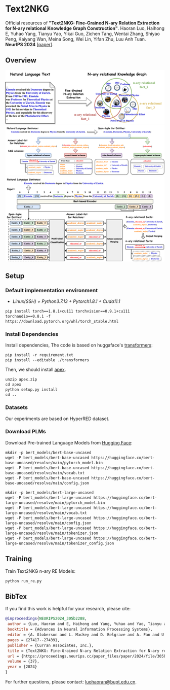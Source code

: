 # Text2NKG

Official resources of **"Text2NKG: Fine-Grained N-ary Relation Extraction for N-ary relational Knowledge Graph Construction"**. Haoran Luo, Haihong E, Yuhao Yang, Tianyu Yao, Yikai Guo, Zichen Tang, Wentai Zhang, Shiyao Peng, Kaiyang Wan, Meina Song, Wei Lin, Yifan Zhu, Luu Anh Tuan. **NeurIPS 2024** \[[paper](https://proceedings.neurips.cc/paper_files/paper/2024/hash/305b2288122d46bf0641bdd86c9a7921-Abstract-Conference.html)\]. 

## Overview
![](./figs/F0.drawio.png)
![](./figs/F1.drawio.png)
![](./figs/F2.drawio.png)



## Setup

### Default implementation environment

* *Linux(SSH) + Python3.7.13 + Pytorch1.8.1 + Cuda11.1*

```
pip install torch==1.8.1+cu111 torchvision==0.9.1+cu111 torchaudio==0.8.1 -f https://download.pytorch.org/whl/torch_stable.html
```

### Install Dependencies

Install dependencies, The code is based on huggaface's [transformers](https://github.com/huggingface/transformers):
```
pip install -r requirement.txt
pip install --editable ./transformers
```
Then, we should install [apex](https://github.com/NVIDIA/apex).
```
unzip apex.zip
cd apex
python setup.py install
cd ..
```

### Datasets
Our experiments are based on HyperRED dataset. 

### Download PLMs

Download Pre-trained Language Models from [Hugging Face](https://huggingface.co/): 
```
mkdir -p bert_models/bert-base-uncased
wget -P bert_models/bert-base-uncased https://huggingface.co/bert-base-uncased/resolve/main/pytorch_model.bin
wget -P bert_models/bert-base-uncased https://huggingface.co/bert-base-uncased/resolve/main/vocab.txt
wget -P bert_models/bert-base-uncased https://huggingface.co/bert-base-uncased/resolve/main/config.json
```
```
mkdir -p bert_models/bert-large-uncased
wget -P bert_models/bert-large-uncased https://huggingface.co/bert-large-uncased/resolve/main/pytorch_model.bin
wget -P bert_models/bert-large-uncased https://huggingface.co/bert-large-uncased/resolve/main/vocab.txt
wget -P bert_models/bert-large-uncased https://huggingface.co/bert-large-uncased/resolve/main/config.json
wget -P bert_models/bert-large-uncased https://huggingface.co/bert-large-uncased/resolve/main/tokenizer.json
wget -P bert_models/bert-large-uncased https://huggingface.co/bert-large-uncased/resolve/main/tokenizer_config.json
```
## Training

Train Text2NKG n-ary RE Models:
```
python run_re.py
```

## BibTex

If you find this work is helpful for your research, please cite:

```bibtex
@inproceedings{NEURIPS2024_305b2288,
 author = {Luo, Haoran and E, Haihong and Yang, Yuhao and Yao, Tianyu and Guo, Yikai and Tang, Zichen and Zhang, Wentai and Peng, Shiyao and Wan, Kaiyang and Song, Meina and Lin, Wei and Zhu, Yifan and Luu, Anh Tuan},
 booktitle = {Advances in Neural Information Processing Systems},
 editor = {A. Globerson and L. Mackey and D. Belgrave and A. Fan and U. Paquet and J. Tomczak and C. Zhang},
 pages = {27417--27439},
 publisher = {Curran Associates, Inc.},
 title = {Text2NKG: Fine-Grained N-ary Relation Extraction for N-ary relational Knowledge Graph Construction},
 url = {https://proceedings.neurips.cc/paper_files/paper/2024/file/305b2288122d46bf0641bdd86c9a7921-Paper-Conference.pdf},
 volume = {37},
 year = {2024}
}

```

For further questions, please contact: luohaoran@bupt.edu.cn.